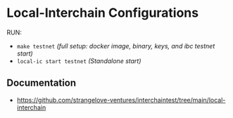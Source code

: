 # Local-Interchain Configurations

RUN:
- `make testnet` *(full setup: docker image, binary, keys, and ibc testnet start)*
- `local-ic start testnet` *(Standalone start)*

## Documentation

* https://github.com/strangelove-ventures/interchaintest/tree/main/local-interchain


